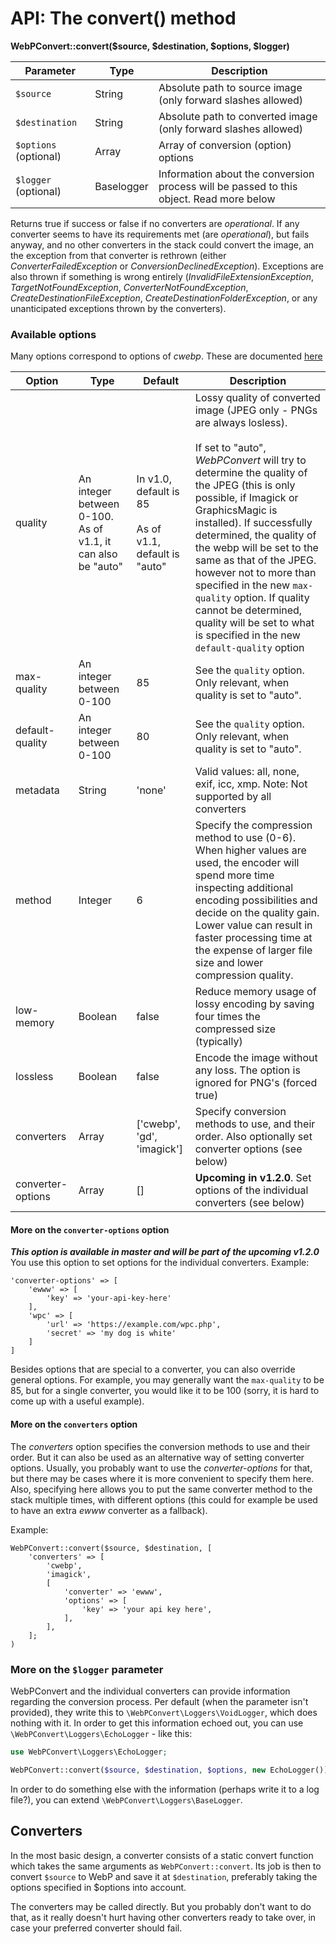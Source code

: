 # API: The convert() method

**WebPConvert::convert($source, $destination, $options, $logger)**

| Parameter        | Type    | Description                                                                                |
| ---------------- | ------- | ------------------------------------------------------------------------------------------ |
| `$source`        | String  | Absolute path to source image (only forward slashes allowed)                               |
| `$destination`   | String  | Absolute path to converted image (only forward slashes allowed)                            |
| `$options` (optional)      | Array   | Array of conversion (option) options                                             |
| `$logger` (optional)        | Baselogger   | Information about the conversion process will be passed to this object. Read more below                               |

Returns true if success or false if no converters are *operational*. If any converter seems to have its requirements met (are *operational*), but fails anyway, and no other converters in the stack could convert the image, an the exception from that converter is rethrown (either *ConverterFailedException* or *ConversionDeclinedException*). Exceptions are also thrown if something is wrong entirely (*InvalidFileExtensionException*, *TargetNotFoundException*, *ConverterNotFoundException*, *CreateDestinationFileException*, *CreateDestinationFolderException*, or any unanticipated exceptions thrown by the converters).

### Available options

Many options correspond to options of *cwebp*. These are documented [here](https://developers.google.com/speed/webp/docs/cwebp)


| Option            | Type    | Default                    | Description                                                          |
| ----------------- | ------- | -------------------------- | -------------------------------------------------------------------- |
| quality           | An integer between 0-100. As of v1.1, it can also be "auto" | In v1.0, default is 85<br><br>As of v1.1, default is "auto"                          | Lossy quality of converted image (JPEG only - PNGs are always losless).<br><br> If set to "auto", *WebPConvert* will try to determine the quality of the JPEG (this is only possible, if Imagick or GraphicsMagic is installed). If successfully determined, the quality of the webp will be set to the same as that of the JPEG. however not to more than specified in the new `max-quality` option. If quality cannot be determined, quality will be set to what is specified in the new `default-quality` option |
| max-quality           | An integer between 0-100 | 85 | See the `quality` option. Only relevant, when quality is set to "auto".
| default-quality           | An integer between 0-100 | 80 | See the `quality` option. Only relevant, when quality is set to "auto".
| metadata          | String  | 'none'                      | Valid values: all, none, exif, icc, xmp. Note: Not supported by all converters             |
| method            | Integer | 6                           | Specify the compression method to use (0-6). When higher values are used, the encoder will spend more time inspecting additional encoding possibilities and decide on the quality gain. Lower value can result in faster processing time at the expense of larger file size and lower compression quality. |
| low-memory        | Boolean | false                       | Reduce memory usage of lossy encoding by saving four times the compressed size (typically) |
| lossless          | Boolean | false                       | Encode the image without any loss. The option is ignored for PNG's (forced true) |
| converters        | Array   | ['cwebp', 'gd', 'imagick']  | Specify conversion methods to use, and their order. Also optionally set converter options (see below) |
| converter-options | Array   | []                          | <b>Upcoming in v1.2.0</b>. Set options of the individual converters (see below) |


#### More on the `converter-options` option
***This option is available in master and will be part of the upcoming v1.2.0***
You use this option to set options for the individual converters. Example:

```
'converter-options' => [
    'ewww' => [
        'key' => 'your-api-key-here'
    ],
    'wpc' => [
        'url' => 'https://example.com/wpc.php',
        'secret' => 'my dog is white'
    ]
]
```
Besides options that are special to a converter, you can also override general options. For example, you may generally want the `max-quality` to be 85, but for a single converter, you would like it to be 100 (sorry, it is hard to come up with a useful example).

#### More on the `converters` option
The *converters* option specifies the conversion methods to use and their order. But it can also be used as an alternative way of setting converter options. Usually, you probably want to use the *converter-options* for that, but there may be cases where it is more convenient to specify them here. Also, specifying here allows you to put the same converter method to the stack multiple times, with different options (this could for example be used to have an extra *ewww* converter as a fallback).

Example:
```
WebPConvert::convert($source, $destination, [
    'converters' => [
        'cwebp',    
        'imagick',
        [
            'converter' => 'ewww',
            'options' => [            
                'key' => 'your api key here',
            ],
        ],
    ];
)
```


### More on the `$logger` parameter
WebPConvert and the individual converters can provide information regarding the conversion process. Per default (when the parameter isn't provided), they write this to `\WebPConvert\Loggers\VoidLogger`, which does nothing with it.
In order to get this information echoed out, you can use `\WebPConvert\Loggers\EchoLogger` - like this:

```php
use WebPConvert\Loggers\EchoLogger;

WebPConvert::convert($source, $destination, $options, new EchoLogger());
```

In order to do something else with the information (perhaps write it to a log file?), you can extend `\WebPConvert\Loggers\BaseLogger`.

## Converters
In the most basic design, a converter consists of a static convert function which takes the same arguments as `WebPConvert::convert`. Its job is then to convert `$source` to WebP and save it at `$destination`, preferably taking the options specified in $options into account.

The converters may be called directly. But you probably don't want to do that, as it really doesn't hurt having other converters ready to take over, in case your preferred converter should fail.

